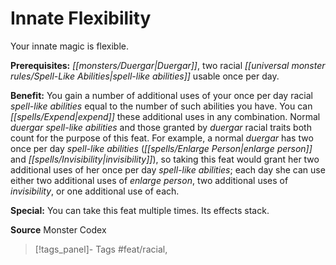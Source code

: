 ﻿---
cssclass: [feats]

---
# Innate Flexibility

Your innate magic is flexible.

**Prerequisites:** _[[monsters/Duergar|Duergar]]_, two racial _[[universal monster rules/Spell-Like Abilities|spell-like abilities]]_ usable once per day.

**Benefit:** You gain a number of additional uses of your once per day racial _spell-like abilities_ equal to the number of such abilities you have. You can _[[spells/Expend|expend]]_ these additional uses in any combination. Normal _duergar_ _spell-like abilities_ and those granted by _duergar_ racial traits both count for the purpose of this feat. For example, a normal _duergar_ has two once per day _spell-like abilities_ (_[[spells/Enlarge Person|enlarge person]]_ and _[[spells/Invisibility|invisibility]]_), so taking this feat would grant her two additional uses of her once per day _spell-like abilities_; each day she can use either two additional uses of _enlarge person_, two additional uses of _invisibility_, or one additional use of each.

**Special:** You can take this feat multiple times. Its effects stack.

**Source** Monster Codex
>[!tags_panel]- Tags
> #feat/racial, 